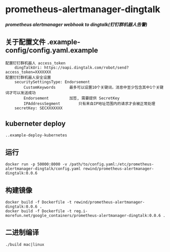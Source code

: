 # prometheus-alertmanager-dingtalk
##### prometheus alertmanager webhook to dingtalk(钉钉群机器人告警)

## 关于配置文件 .example-config/config.yaml.example
	配置钉钉群机器人 access_token
		dingTalkUri: https://oapi.dingtalk.com/robot/send?access_token=XXXXXXX
	配置钉钉群机器人安全设置
		securitySettingsType: Endorsement
		    CustomKeywords		最多可以设置10个关键词，消息中至少包含其中1个关键词才可以发送成功
		    Endorsement			加签, 需要提供 SecretKey
		    IPAddressSegment		只有来自IP地址范围内的请求才会被正常处理
		secretKey: SECXXXXXXX

## kuberneter deploy
    ..example-deploy-kubernetes

## 运行
    docker run -p 50000:8000 -v /path/to/config.yaml:/etc/prometheus-alertmanager-dingtalk/config.yaml rewind/prometheus-alertmanager-dingtalk:0.0.6

## 构建镜像
	docker build -f Dockerfile -t rewind/prometheus-alertmanager-dingtalk:0.0.6 . 
	docker build -f Dockerfile -t reg.i-morefun.net/google_containers/prometheus-alertmanager-dingtalk:0.0.6 . 

## 二进制编译
	./build mac|linux
